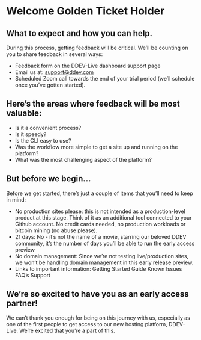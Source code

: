 # Welcome Golden Ticket Holder

## What to expect and how you can help. 
During this process, getting feedback will be critical.  We’ll be counting on you to share feedback in several ways: 
- Feedback form on the DDEV-Live dashboard support page
- Email us at: support@ddev.com
- Scheduled Zoom call towards the end of your trial period (we’ll schedule once you’ve gotten started).  

## Here’s the areas where feedback will be most valuable: 
- Is it a convenient process?  
- Is it speedy?  
- Is the CLI easy to use?  
- Was the workflow more simple to get a site up and running on the platform?  
- What was the most challenging aspect of the platform?


## But before we begin...
Before we get started, there’s just a couple of items that you’ll need to keep in mind: 

- No production sites please: this is not intended as a production-level product at this stage. Think of it as an additional tool connected to your Github account. No credit cards needed, no production workloads or bitcoin mining (no abuse please).
- 21 days: No - it’s not the name of a movie, starring our beloved DDEV community, it’s the number of days you’ll be able to run the early access preview
- No domain management: Since we’re not testing live/production sites, we won’t be handling domain management in this early release preview.  
- Links to important information: 
Getting Started Guide
Known Issues
FAQ’s
Support

## We’re so excited to have you as an early access partner!  
We can’t thank you enough for being on this journey with us, especially as one of the first people to get access to our new hosting platform, DDEV-Live.  We’re excited that you’re a part of this.  
